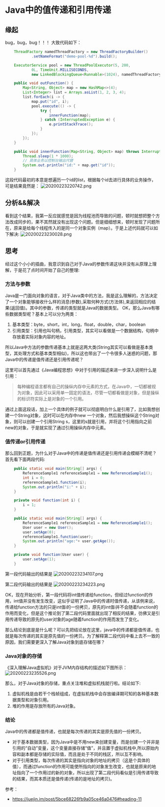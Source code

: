 # Java中的值传递和引用传递

## 缘起
bug，bug，bug！！！
大致代码如下：
~~~java
    ThreadFactory namedThreadFactory = new ThreadFactoryBuilder()
            .setNameFormat("demo-pool-%d").build();

    ExecutorService pool = new ThreadPoolExecutor(5, 200,
            0L, TimeUnit.MILLISECONDS,
            new LinkedBlockingQueue<Runnable>(1024), namedThreadFactory, new ThreadPoolExecutor.AbortPolicy());

    public void outFunction() {
        Map<String, Object> map = new HashMap<>(4);
        List<Integer> list = Arrays.asList(1, 2, 3, 4);
        list.forEach(i -> {
            map.put("id", i);
            pool.execute(() -> {
                try {
                    innerFunction(map);
                } catch (InterruptedException e) {
                    e.printStackTrace();
                }
            });
        });
    }

    public void innerFunction(Map<String, Object> map) throws InterruptedException {
        Thread.sleep(1 * 1000);
        // 具体业务以控制台输出代替
        System.out.println("id:" + map.get("id"));
    }

~~~
这段代码最初的本意是想遍历一个id的list，根据每个id去进行具体的业务操作，可是结果竟然是：
![20200223220742.png](https://repositoryimage.oss-cn-shanghai.aliyuncs.com/img/20200223220742.png)

## 分析&&解决
看到这个结果，我第一反应就感觉是因为线程池而导致的问题，顿时就想把整个方法改成同步的，果不其然就没有出现这个问题。但是细细想来，顿时发现了问题所在，原来是给每个线程传入的是同一个对象实例（map）。于是上述代码就可以如下解决:
![20200223230028.png](https://repositoryimage.oss-cn-shanghai.aliyuncs.com/img/20200223230028.png)

## 思考
经过这个小小的插曲，我意识到自己对于Java的参数传递这块并没有从原理上理解，于是花了点时间开始了自己的整理:

### 方法与参数
Java是一门面向对象的语言，对于Java类中的方法，我是这么理解的，方法决定了一个对象能够接收什么样的消息(参数),采取何种方式(方法体),来返回相应的结果(返回值)。其中的参数，传递的类型就是Java的数据类型。
OK，那么Java有哪些数据类型呢？基本上可以分为两类：
1. 基本类型：byte，short，int，long，float，double，char，boolean
2. 引用类型：引用也叫句柄，引用类型，其实可以看做是一个数据结构，句柄中存放着实际对象内容的地址。

所以Java中方法的参数传递基本上就是这两大类(String其实可以看做是基本类型，其处理方式和基本类型相似)，所以这也带出了一个令很多人迷惑的问题，那Java中的传递是值传递还是引用传递呢？

这里可以首先通过《Java编程思想》中对于引用的描述来进一步深入说明什么是引用：
> 每种编程语言都有自己的操纵内存中元素的方式，在Java中，一切都被视为对象，因此可以采用单一固定的语法，尽管一切都看做是对象，但是操纵的标识符实际上是对象的一个引用。

通过上面这段话，加上一个具体的例子就可以彻底明白什么是引用了，比如我想创建一个String对象，这时可以在内存中new 一个对象，然后我想操纵这个String对象，则可以创建一个引用String s，这里的s就是引用，并将这个引用指向之前new的对象，于是就实现了通过引用操纵内存中元素。

### 值传递or引用传递
那么回到正题，为什么对于Java中的传递是值传递还是引用传递会模糊不清呢？首先看下面两段代码:
~~~java
    public static void main(String[] args) {
        ReferenceSample1 referenceSample1 = new ReferenceSample1();
        int i = 0;
        referenceSample1.function(i);
        System.out.println("i:" + i);
    }

    private void function(int i) {
        i = 1;
    }
~~~

~~~java
    public static void main(String[] args) {
        ReferenceSample1 referenceSample1 = new ReferenceSample1();
        User user = new User();
        user.setAge(0);
        referenceSample1.function(user);
        System.out.println("age:"+ user.getAge());
    }

    private void function(User user) {
        user.setAge(1);
    }
~~~

第一段代码输出的结果是
![20200223234107.png](https://repositoryimage.oss-cn-shanghai.aliyuncs.com/img/20200223234107.png)

第二段代码输出的结果是
![20200223234223.png](https://repositoryimage.oss-cn-shanghai.aliyuncs.com/img/20200223234223.png)

OK，现在开始分析，第一段代码将int值传递给function，但经过function的作用，int值并没有发生改变，这似乎证明了Java中的传递时值传递，从该例来说，传递给function方法的只是int值i的一份拷贝，原先的int值i并不会随着function的作用而变化，但是这个推论到了第二段代码里面就出现了相反的结果，彷佛又是引用传递导致的原先的user对象的age随着function的作用而发生了变化。

那么结论到底是是什么呢？可以先把结论放在这里，java中的传递都是值传递，也就是每次传递的其实是原先值的一份拷贝。为了解释第二段代码中看上去不一致的原因，我们需要更深入了解Java对象到底存储在哪？

### Java对象的存储
《深入理解Java虚拟机》对于JVM内存结构的描述如下图所示：
![20200223235526.png](https://repositoryimage.oss-cn-shanghai.aliyuncs.com/img/20200223235526.png)

那么，对于Java对象的存储，重点关注堆和虚拟机栈就行啦。结论如下:
1. 虚拟机栈是由若干个栈帧组成，在虚拟机栈中会存放编译期可知的各种基本数据类型和对象引用。
2. 堆的作用是存放所有的Java对象。

### 结论
Java中的传递都是值传递，也就是每次传递的其实是原先值的一份拷贝。
* 对于基本数据类型，因为Java中是不用new来创建变量，而是创建一个并非是引用的“自动”变量，这个变量直接存储“值”，并且置于虚拟机栈中,所以原始内容和副本都是存储的实际值，而且是处于不同的栈区，所以互不影响。
* 对于引用类型，每次传递的其实是指向对象的地址的拷贝（这是个具体的值），而通过function的作用可能使所指向的对象发生改变，也就是原来的地址指向了一个作用过的新的对象，所以出现了第二段代码看似是引用传递导致的结果，而其本质还是值传递(传递的是地址的拷贝)。
  

参考：
* https://juejin.im/post/5bce68226fb9a05ce46a0476#heading-11
